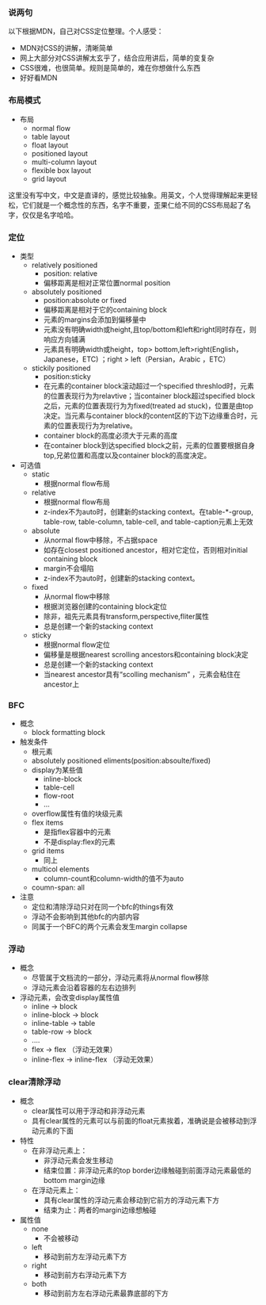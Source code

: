 ### 说两句

以下根据MDN，自己对CSS定位整理。个人感受：

- MDN对CSS的讲解，清晰简单
- 网上大部分对CSS讲解太玄乎了，结合应用讲后，简单的变复杂
- CSS很难，也很简单。规则是简单的，难在你想做什么东西
- 好好看MDN


### 布局模式
- 布局 
    - normal flow
    - table layout
    - float layout
    - positioned layout
    - multi-column layout
    - flexible box layout
    - grid layout

这里没有写中文，中文是直译的，感觉比较抽象。用英文，个人觉得理解起来更轻松，它们就是一个概念性的东西，名字不重要，歪果仁给不同的CSS布局起了名字，仅仅是名字哈哈。

### 定位

- 类型
    - relatively positioned
        - position: relative
        - 偏移距离是相对正常位置normal position
    - absolutely positioned
        - position:absolute or fixed
        - 偏移距离是相对于它的containing block
        - 元素的margins会添加到偏移量中
        - 元素没有明确width或height,且top/bottom和left和right同时存在，则响应方向铺满
        - 元素具有明确width或height，top> bottom,left>right(English，Japanese，ETC) ；right > left（Persian，Arabic ，ETC）
    - stickily positioned
        - position:sticky
        - 在元素的container block滚动超过一个specified threshlod时，元素的位置表现行为为relavtive；当container block超过specified block之后，元素的位置表现行为为fixed(treated ad stuck)，位置是由top决定。当元素与container block的content区的下边下边缘重合时，元素的位置表现行为为relative。
        - container block的高度必须大于元素的高度
        - 在container block到达specified block之前，元素的位置要根据自身top,兄弟位置和高度以及container block的高度决定。
- 可选值
    - static
        - 根据normal flow布局
    - relative
        - 根据normal flow布局
        - z-index不为auto时，创建新的stacking context。在table-*-group, table-row, table-column, table-cell, and table-caption元素上无效
    - absolute
        - 从normal flow中移除，不占据space
        - 如存在closest positioned ancestor，相对它定位，否则相对initial containing block
        - margin不会塌陷
        - z-index不为auto时，创建新的stacking context。
    - fixed
        - 从normal flow中移除
        - 根据浏览器创建的containing block定位
        - 除非，祖先元素具有transform,perspective,fliter属性
        - 总是创建一个新的stacking context
    - sticky
        - 根据normal flow定位
        - 偏移量是根据nearest scrolling ancestors和containing block决定
        - 总是创建一个新的stacking context
        - 当nearest ancestor具有“scolling mechanism” ，元素会粘住在ancestor上

### BFC
- 概念
    - block formatting block
- 触发条件
    - 根元素
    - absolutely positioned eliments(position:absoulte/fixed)
    - display为某些值
        - inline-block
        - table-cell
        - flow-root
        - ...
    - overflow属性有值的块级元素
    - flex items
        - 是指flex容器中的元素
        - 不是display:flex的元素
    - grid items
        - 同上
    - multicol elements
        - column-count和column-width的值不为auto
    - coumn-span: all
- 注意
    - 定位和清除浮动只对在同一个bfc的things有效
    - 浮动不会影响到其他bfc的内部内容
    - 同属于一个BFC的两个元素会发生margin collapse

### 浮动
- 概念
    - 尽管属于文档流的一部分，浮动元素将从normal flow移除
    - 浮动元素会沿着容器的左右边排列
- 浮动元素，会改变display属性值
    - inline -> block
    - inline-block -> block
    - inline-table -> table
    - table-row -> block
    - ....
    - flex -> flex （浮动无效果）
    - inline-flex -> inline-flex  （浮动无效果）
### clear清除浮动
- 概念
    - clear属性可以用于浮动和非浮动元素
    - 具有clear属性的元素可以与前面的float元素挨着，准确说是会被移动到浮动元素的下面
- 特性
    - 在非浮动元素上：
        - 非浮动元素会发生移动
        - 结束位置：非浮动元素的top border边缘触碰到前面浮动元素最低的bottom margin边缘
    - 在浮动元素上：
        - 具有clear属性的浮动元素会移动到它前方的浮动元素下方
        - 结束为止：两者的margin边缘想触碰
- 属性值
    - none
        - 不会被移动
    - left
        - 移动到前方左浮动元素下方
    - right
        - 移动到前方右浮动元素下方
    - both
        - 移动到前方左右浮动元素最靠底部的下方